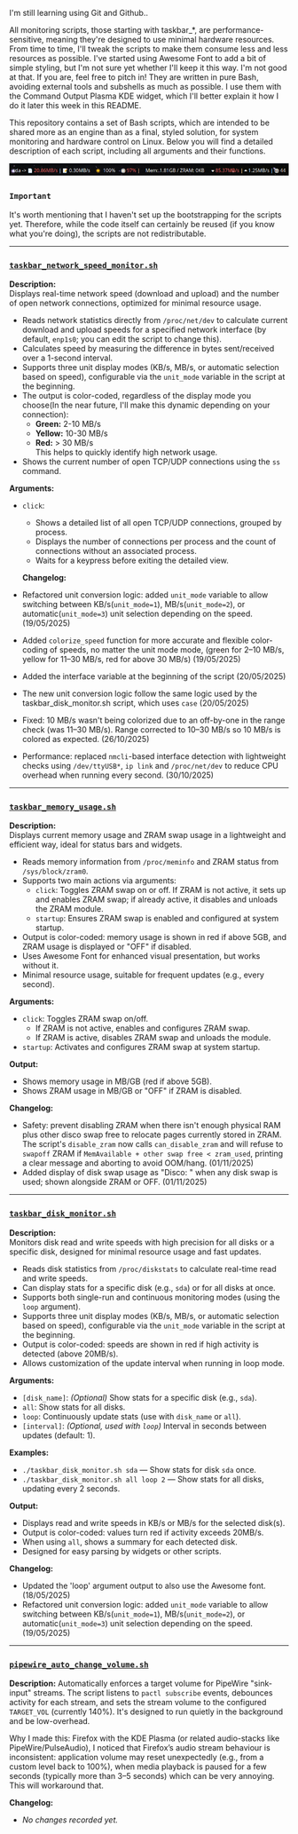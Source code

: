 I'm still learning using Git and Github..

All monitoring scripts, those starting with taskbar_*, are performance-sensitive, meaning they're designed to use minimal hardware resources. From time to time, I'll tweak the scripts to make them consume less and less resources as possible. 
I've started using Awesome Font to add a bit of simple styling, but I'm not sure yet whether I'll keep it this way. I'm not good at that. If you are, feel free to pitch in! They are written in pure Bash, avoiding external tools and subshells as much as possible. I use them with the Command Output Plasma KDE widget, which I'll better explain it how I do it later this week in this README.  

This repository contains a set of Bash scripts, which are intended to be shared more as an engine than as a final, styled solution, for system monitoring and hardware control on Linux. Below you will find a detailed description of each script, including all arguments and their functions. 

![](taskbar_screenshot.png)

### `Important`

It's worth mentioning that I haven't set up the bootstrapping for the scripts yet. Therefore, while the code itself can certainly be reused (if you know what you're doing), the scripts are not redistributable.

---

### [`taskbar_network_speed_monitor.sh`](https://github.com/rizzini/my_personal_bash_scripts/blob/master/taskbar_network_speed_monitor.sh)

**Description:**  
Displays real-time network speed (download and upload) and the number of open network connections, optimized for minimal resource usage.  
- Reads network statistics directly from `/proc/net/dev` to calculate current download and upload speeds for a specified network interface (by default, `enp1s0`; you can edit the script to change this).
- Calculates speed by measuring the difference in bytes sent/received over a 1-second interval.
- Supports three unit display modes (KB/s, MB/s, or automatic selection based on speed), configurable via the `unit_mode` variable in the script at the beginning.
- The output is color-coded, regardless of the display mode you choose(In the near future, I'll make this dynamic depending on your connection):  
  - **Green:** 2-10 MB/s  
  - **Yellow:** 10-30 MB/s  
  - **Red:** > 30 MB/s  
  This helps to quickly identify high network usage.
- Shows the current number of open TCP/UDP connections using the `ss` command.

**Arguments:**  
- `click`:  
  - Shows a detailed list of all open TCP/UDP connections, grouped by process.
  - Displays the number of connections per process and the count of connections without an associated process.
  - Waits for a keypress before exiting the detailed view.

  **Changelog:**  
- Refactored unit conversion logic: added `unit_mode` variable to allow switching between KB/s(`unit_mode=1`), MB/s(`unit_mode=2`), or automatic(`unit_mode=3`) unit selection depending on the speed. (19/05/2025)
- Added `colorize_speed` function for more accurate and flexible color-coding of speeds, no matter the unit mode mode, (green for 2–10 MB/s, yellow for 11–30 MB/s, red for above 30 MB/s) (19/05/2025)
- Added the interface variable at the beginning of the script (20/05/2025)
- The new unit conversion logic follow the same logic used by the taskbar_disk_monitor.sh script, which uses `case` (20/05/2025)
- Fixed: 10 MB/s wasn't being colorized due to an off-by-one in the range check (was 11–30 MB/s). Range corrected to 10–30 MB/s so 10 MB/s is colored as expected. (26/10/2025)
 - Performance: replaced `nmcli`-based interface detection with lightweight checks using `/dev/ttyUSB*`, `ip link` and `/proc/net/dev` to reduce CPU overhead when running every second. (30/10/2025)

---

### [`taskbar_memory_usage.sh`](https://github.com/rizzini/my_personal_bash_scripts/blob/master/taskbar_memory_usage.sh)

**Description:**  
Displays current memory usage and ZRAM swap usage in a lightweight and efficient way, ideal for status bars and widgets.  
- Reads memory information from `/proc/meminfo` and ZRAM status from `/sys/block/zram0`.
- Supports two main actions via arguments:  
  - `click`: Toggles ZRAM swap on or off. If ZRAM is not active, it sets up and enables ZRAM swap; if already active, it disables and unloads the ZRAM module.
  - `startup`: Ensures ZRAM swap is enabled and configured at system startup.
- Output is color-coded: memory usage is shown in red if above 5GB, and ZRAM usage is displayed or "OFF" if disabled.
- Uses Awesome Font for enhanced visual presentation, but works without it.
- Minimal resource usage, suitable for frequent updates (e.g., every second).

**Arguments:**  
- `click`: Toggles ZRAM swap on/off.  
  - If ZRAM is not active, enables and configures ZRAM swap.
  - If ZRAM is active, disables ZRAM swap and unloads the module.
- `startup`: Activates and configures ZRAM swap at system startup.

**Output:**  
- Shows memory usage in MB/GB (red if above 5GB).
- Shows ZRAM usage in MB/GB or "OFF" if ZRAM is disabled.

**Changelog:**  
- Safety: prevent disabling ZRAM when there isn't enough physical RAM plus other disco swap free to relocate pages currently stored in ZRAM. The script's `disable_zram` now calls `can_disable_zram` and will refuse to `swapoff` ZRAM if `MemAvailable + other swap free < zram_used`, printing a clear message and aborting to avoid OOM/hang. (01/11/2025)
- Added display of disk swap usage as "Disco: <size>" when any disk swap is used; shown alongside ZRAM or OFF. (01/11/2025)


---

### [`taskbar_disk_monitor.sh`](https://github.com/rizzini/my_personal_bash_scripts/blob/master/taskbar_disk_monitor.sh)

**Description:**  
Monitors disk read and write speeds with high precision for all disks or a specific disk, designed for minimal resource usage and fast updates.  
- Reads disk statistics from `/proc/diskstats` to calculate real-time read and write speeds.
- Can display stats for a specific disk (e.g., `sda`) or for all disks at once.
- Supports both single-run and continuous monitoring modes (using the `loop` argument).
- Supports three unit display modes (KB/s, MB/s, or automatic selection based on speed), configurable via the `unit_mode` variable in the script at the beginning.
- Output is color-coded: speeds are shown in red if high activity is detected (above 20MB/s).
- Allows customization of the update interval when running in loop mode.

**Arguments:**  
- `[disk_name]`: *(Optional)* Show stats for a specific disk (e.g., `sda`).
- `all`: Show stats for all disks.
- `loop`: Continuously update stats (use with `disk_name` or `all`).
- `[interval]`: *(Optional, used with `loop`)* Interval in seconds between updates (default: 1).

**Examples:**  
- `./taskbar_disk_monitor.sh sda` — Show stats for disk `sda` once. 
- `./taskbar_disk_monitor.sh all loop 2` — Show stats for all disks, updating every 2 seconds. 

**Output:**  
- Displays read and write speeds in KB/s or MB/s for the selected disk(s).
- Output is color-coded: values turn red if activity exceeds 20MB/s.
- When using `all`, shows a summary for each detected disk.
- Designed for easy parsing by widgets or other scripts.

**Changelog:**  
- Updated the 'loop' argument output to also use the Awesome font. (18/05/2025)
- Refactored unit conversion logic: added `unit_mode` variable to allow switching between KB/s(`unit_mode=1`), MB/s(`unit_mode=2`), or automatic(`unit_mode=3`) unit selection depending on the speed. (19/05/2025)

---

### [`pipewire_auto_change_volume.sh`](https://github.com/rizzini/my_personal_bash_scripts/blob/master/pipewire_auto_change_volume.sh)

**Description:**
Automatically enforces a target volume for PipeWire "sink-input" streams. The script listens to `pactl subscribe` events, debounces activity for each stream, and sets the stream volume to the configured `TARGET_VOL` (currently 140%). It's designed to run quietly in the background and be low-overhead.

Why I made this: Firefox with the KDE Plasma (or related audio-stacks like PipeWire/PulseAudio), I noticed that Firefox’s audio stream behaviour is inconsistent: application volume may reset unexpectedly (e.g., from a custom level back to 100%), when media playback is paused for a few seconds (typically more than 3–5 seconds) which can be very annoying. This will workaround that.

**Changelog:**
- *No changes recorded yet.*

